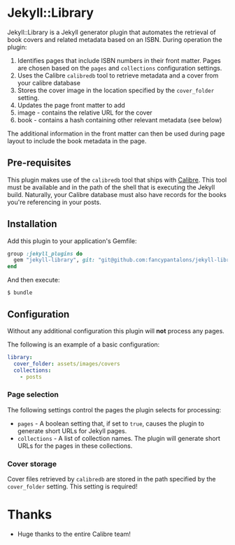 # Jekyll::Library

Jekyll::Library is a Jekyll generator plugin that automates the retrieval of book covers and related metadata based on an ISBN.  During operation the plugin:

1. Identifies pages that include ISBN numbers in their front matter.  Pages are chosen based on the `pages` and `collections` configuration settings.
2. Uses the Calibre `calibredb` tool to retrieve metadata and a cover from your calibre database
  1. Stores the cover image in the location specified by the `cover_folder` setting.
4. Updates the page front matter to add
  1. image - contains the relative URL for the cover
  2. book - contains a hash containing other relevant metadata (see below)

The additional information in the front matter can then be used during page layout to include the book metadata in the page.

## Pre-requisites

This plugin makes use of the `calibredb` tool that ships with [Calibre](https://calibre-ebook.com/).  This tool must be available and in the path of the shell that is executing the Jekyll build.  Naturally, your Calibre database must also have records for the books you're referencing in your posts.

## Installation

Add this plugin to your application's Gemfile:

```ruby
group :jekyll_plugins do
  gem "jekyll-library", git: "git@github.com:fancypantalons/jekyll-library.git"
end
```

And then execute:

    $ bundle

## Configuration

Without any additional configuration this plugin will **not** process any pages.

The following is an example of a basic configuration:

```yaml
library:
  cover_folder: assets/images/covers
  collections:
    - posts
```

### Page selection

The following settings control the pages the plugin selects for processing:

- `pages` - A boolean setting that, if set to `true`, causes the plugin to generate short URLs for Jekyll pages.
- `collections` - A list of collection names.  The plugin will generate short URLs for the pages in these collections.

### Cover storage

Cover files retrieved by `calibredb` are stored in the path specified by the `cover_folder` setting.  This setting is required!

# Thanks

* Huge thanks to the entire Calibre team!
